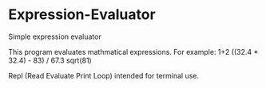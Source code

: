 # Expression-Evaluator
Simple expression evaluator

This program evaluates mathmatical expressions.
For example:
1+2 
((32.4 * 32.4) - 83) / 67.3
sqrt(81) 

Repl (Read Evaluate Print Loop) intended for terminal use.
